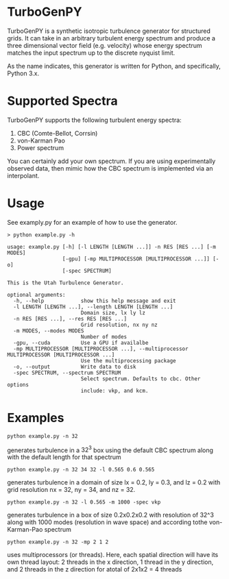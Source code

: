 # TurboGenPY
TurboGenPY is a synthetic isotropic turbulence generator for structured grids. It can take in an arbitrary
turbulent energy spectrum and produce a three dimensional vector field (e.g. velocity) whose energy spectrum
matches the input spectrum up to the discrete nyquist limit.

As the name indicates, this generator is written for Python, and specifically, Python 3.x.

# Supported Spectra
TurboGenPY supports the following turbulent energy spectra:
1. CBC (Comte-Bellot, Corrsin)
2. von-Karman Pao
3. Power spectrum

You can certainly add your own spectrum. If you are using experimentally observed data, then mimic how the CBC spectrum is implemented via an interpolant.

# Usage
See examply.py for an example of how to use the generator.

```
> python example.py -h

usage: example.py [-h] [-l LENGTH [LENGTH ...]] -n RES [RES ...] [-m MODES]
                  [-gpu] [-mp MULTIPROCESSOR [MULTIPROCESSOR ...]] [-o]
                  [-spec SPECTRUM]

This is the Utah Turbulence Generator.

optional arguments:
  -h, --help            show this help message and exit
  -l LENGTH [LENGTH ...], --length LENGTH [LENGTH ...]
                        Domain size, lx ly lz
  -n RES [RES ...], --res RES [RES ...]
                        Grid resolution, nx ny nz
  -m MODES, --modes MODES
                        Number of modes
  -gpu, --cuda          Use a GPU if availalbe
  -mp MULTIPROCESSOR [MULTIPROCESSOR ...], --multiprocessor MULTIPROCESSOR [MULTIPROCESSOR ...]
                        Use the multiprocessing package
  -o, --output          Write data to disk
  -spec SPECTRUM, --spectrum SPECTRUM
                        Select spectrum. Defaults to cbc. Other options
                        include: vkp, and kcm.
```

# Examples

```
python example.py -n 32
```
generates turbulence in a $32^3$ box using the default CBC spectrum along with the default length for that spectrum

```
python example.py -n 32 34 32 -l 0.565 0.6 0.565
```
generates turbulence in a domain of size lx = 0.2, ly = 0.3, and lz = 0.2 with grid resolution nx = 32, ny = 34, and nz = 32.

```
python example.py -n 32 -l 0.565 -m 1000 -spec vkp
```
generates turbulence in a box of size 0.2x0.2x0.2 with resolution of 32^3 along with 1000 modes (resolution in wave space) and according tothe von-Karman-Pao spectrum

```
python example.py -n 32 -mp 2 1 2
```
uses multiprocessors (or threads). Here, each spatial direction will have its own thread layout: 2 threads in the x direction, 1 thread in the y direction, and 2 threads in the z direction for atotal of 2x1x2 = 4 threads
